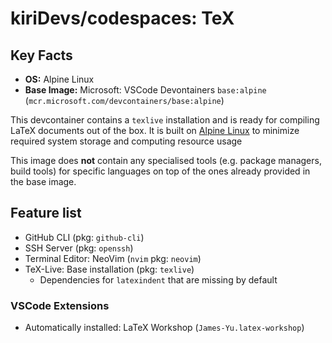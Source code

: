 # kiriDevs/codespaces: TeX

## Key Facts

- **OS:** Alpine Linux
- **Base Image:** Microsoft: VSCode Devontainers `base:alpine`
(`mcr.microsoft.com/devcontainers/base:alpine`)

This devcontainer contains a `texlive` installation and is ready for compiling LaTeX documents out of the box.
It is built on [Alpine Linux](https://alpinelinux.org) to minimize required system storage and computing resource usage

This image does **not** contain any specialised tools (e.g. package managers, build tools) for specific languages on top of the ones already provided in the base image.

## Feature list

- GitHub CLI (pkg: `github-cli`)
- SSH Server (pkg: `openssh`)
- Terminal Editor: NeoVim (`nvim` pkg: `neovim`)
- TeX-Live: Base installation (pkg: `texlive`)
  - Dependencies for `latexindent` that are missing by default

### VSCode Extensions

- Automatically installed: LaTeX Workshop (`James-Yu.latex-workshop`)
